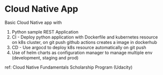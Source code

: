 # Cloud Native App
Basic Cloud Native app with 
1. Python sample REST Application
2. CI - Deploy python application with Dockerfile and kubernetes resource on k8s cluster, on git push github actions creates a image in dockerhub
3. CD - Use argocd to deploy k8s resource automatically on git push
4. Use of helm charts as configuration manager to manage multiple env (development, staging and prod)

ref: Cloud Native Fundamentals Scholarship Program (Udacity)

